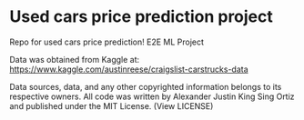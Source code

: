 # Used cars price prediction project
Repo for used cars price prediction! E2E ML Project

Data was obtained from Kaggle at: https://www.kaggle.com/austinreese/craigslist-carstrucks-data

Data sources, data, and any other copyrighted information belongs to its respective owners. All code was written by Alexander Justin King Sing Ortiz and published under the MIT License. (View LICENSE)
